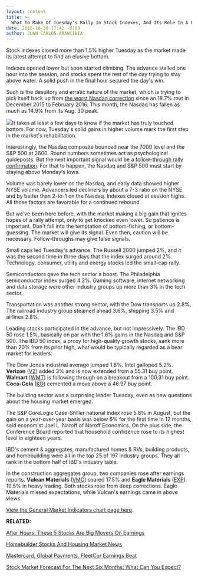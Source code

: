 ```yaml
---
layout: content
title: >-
  What To Make Of Tuesday's Rally In Stock Indexes, And Its Role In A Possible Bottom
date: 2018-10-30 17:42 -0700
author: JUAN CARLOS ARANCIBIA
---
```






Stock indexes closed more than 1.5% higher Tuesday as the market made its latest attempt to find an elusive bottom.




Indexes opened lower but soon started climbing. The advance stalled one hour into the session, and stocks spent the rest of the day trying to stay above water. A solid push in the final hour secured the day's win.


Such is the desultory and erratic nature of the market, which is trying to pick itself back up from [the worst Nasdaq correction](https://www.investors.com/market-trend/the-big-picture/bears-stock-market-growth-stocks/) since an 18.7% rout in December 2015 to February 2016. This month, the Nasdaq has fallen as much as 14.9% from its Aug. 30 peak.


![](https://www.investors.com/wp-content/uploads/2018/10/MP_103018-277x300.jpg)It takes at least a few days to know if the market has truly touched bottom. For now, Tuesday's solid gains in higher volume mark the first step in the market's rehabilitation.


Interestingly, the Nasdaq composite bounced near the 7000 level and the S&P 500 at 2600. Round numbers sometimes act as psychological guideposts. But the next important signal would be a [follow-through rally confirmation](https://www.investors.com/how-to-invest/investors-corner/how-to-find-next-stock-market-bottom/). For that to happen, the Nasdaq and S&P 500 must start by staying above Monday's lows.


Volume was barely lower on the Nasdaq, and early data showed higher NYSE volume. Advancers led decliners by about a 7-3 ratio on the NYSE and by better than 2-to-1 on the Nasdaq. Indexes closed at session highs. All those factors are favorable for a continued rebound.


But we've been here before, with the market making a big gain that ignites hopes of a rally attempt, only to get knocked even lower. So patience is important. Don't fall into the temptation of bottom-fishing, or bottom-guessing. The market will give its signal. Even then, caution will be necessary. Follow-throughs may give false signals.


Small caps led Tuesday's advance. The Russell 2000 jumped 2%, and it was the second time in three days that the index surged around 2%. Technology, consumer, utility and energy stocks led the small-cap rally.


Semiconductors gave the tech sector a boost. The Philadelphia semiconductor index surged 4.2%. Gaming software, internet networking and data storage were other industry groups up more than 3% in the tech sector.


Transportation was another strong sector, with the Dow transports up 2.8%. The railroad industry group steamed ahead 3.6%, shipping 3.5% and airlines 2.8%.


Leading stocks participated in the advance, but not impressively. The IBD 50 rose 1.5%, basically on par with the 1.6% gains in the Nasdaq and S&P 500. The IBD 50 index, a proxy for high-quality growth stocks, sank more than 20% from its prior high, what would be typically regarded as a bear market for leaders.


The Dow Jones industrial average jumped 1.8%. Intel galloped 5.2%. **Verizon** ([VZ](https://research.investors.com/quote.aspx?symbol=VZ)) added 3% and is now extended from a 55.31 buy point. **Walmart** ([WMT](https://research.investors.com/quote.aspx?symbol=WMT)) is following through on a breakout from a 100.31 buy point. **Coca-Cola** ([KO](https://research.investors.com/quote.aspx?symbol=KO)) cemented a move above a 46.97 buy point.


The building sector was a surprising leader Tuesday, even as new questions about the housing market emerged.


The S&P CoreLogic Case-Shiller national index rose 5.8% in August, but the gain on a year-over-year basis was below 6% for the first time in 12 months, said economist Joel L. Naroff of Naroff Economics. On the plus side, the Conference Board reported that household confidence rose to its highest level in eighteen years.


IBD's cement & aggregates, manufactured homes & RVs, building products, and homebuilding were all in the top 25 of 197 industry groups. They all rank in the bottom half of IBD's industry table.


In the construction aggregates group, two companies rose after earnings reports. **Vulcan Materials** ([VMC](https://research.investors.com/quote.aspx?symbol=VMC)) soared 17.5% and **Eagle Materials** ([EXP](https://research.investors.com/quote.aspx?symbol=EXP)) 10.5% in heavy trading. Both stocks rose from deep corrections. Eagle Materials missed expectations, while Vulcan's earnings came in above views.


[View the General Market Indicators chart page here](https://www.investors.com/wp-content/uploads/2018/10/IBD3010152456GMI.pdf).


**RELATED:**


[After Hours: These 5 Stocks Are Big Movers On Earnings](https://www.investors.com/market-trend/stock-market-today/dow-jones-futures-facebook-earnings-facebook-stock-ea-payc-iq-feye/)


[Homebuilder Stocks And Housing Market News](http://www.investors.com/news/homebuilder-stocks-to-watch-and-housing-market-real-estate-news/)


[Mastercard, Global Payments, FleetCor Earnings Beat](https://www.investors.com/news/mastercard-earnings-global-payments-fleetcor-earnings/)


[Stock Market Forecast For The Next Six Months: What Can You Expect?](https://www.investors.com/news/stock-market-forecast-next-six-months/)


 




